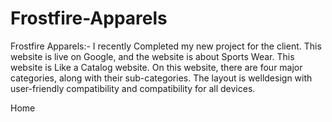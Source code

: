 # Frostfire-Apparels
Frostfire Apparels:- I recently Completed my new project for the client. This website is live on Google, and the website is about Sports Wear. This website is Like a Catalog website. On this website, there are four major categories, along with their sub-categories. The layout is welldesign with user-friendly compatibility and compatibility for all devices.

Home

